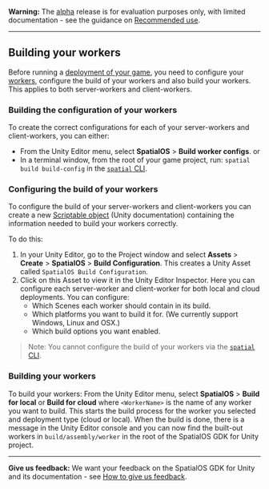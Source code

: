 **Warning:** The [alpha](https://docs.improbable.io/reference/latest/shared/release-policy#maturity-stages) release is for evaluation purposes only, with limited documentation - see the guidance on [Recommended use](../../README.md#recommended-use).

-----
## Building your workers

Before running a [deployment of your game](deploy.md), you need to configure your [workers](workers.md), configure the build of your workers and also build your workers. This applies to both server-workers and client-workers.

### Building the configuration of your workers
To create the correct configurations for each of your server-workers and client-workers, you can either:

* From the Unity Editor menu, select **SpatialOS** > **Build worker configs**.
    or
* In a terminal window, from the root of your game project, run:  `spatial build build-config` in the [`spatial` CLI](https://docs.improbable.io/reference/latest/shared/glossary#the-spatial-command-line-tool-cli).

### Configuring the build of your workers
To configure the build of your server-workers and client-workers you can create a new [Scriptable object](https://docs.unity3d.com/ScriptReference/ScriptableObject.html) (Unity documentation) containing the information needed to build your workers correctly.

To do this:
1. In your Unity Editor, go to the Project window and select  **Assets** > **Create** > **SpatialOS** > **Build Configuration**. This creates a Unity Asset called `SpatialOS Build Configuration`.
1. Click on this Asset to view it in the Unity Editor Inspector. Here you can configure each server-worker and client-worker for both local and cloud deployments. You can configure:
    * Which Scenes each worker should contain in its build.
    * Which platforms you want to build it for. (We currently support Windows, Linux and OSX.)
    * Which build options you want enabled.

[//]: # (Document the options UTY-1168)

> Note: You cannot configure the build of your workers via the  [`spatial` CLI](https://docs.improbable.io/reference/latest/shared/glossary#the-spatial-command-line-tool-cli).

### Building your workers
To build your workers:
From the Unity Editor menu, select **SpatialOS** > **Build <WorkerName> for local** or  **Build <WorkerName> for  cloud** where `<WorkerName>` is the name of any worker you want to build.
This starts the build process for the worker you selected and deployment type (cloud or local). When the build is done, there is a message in the Unity Editor console and you can now find the built-out workers in `build/assembly/worker` in the root of the SpatialOS GDK for Unity  project.

----
**Give us feedback:** We want your feedback on the SpatialOS GDK for Unity and its documentation  - see [How to give us feedback](../../README.md#give-us-feedback).

[//]: # (Document the options UTY-1168)
[//]: # (Document the options UTY-1170)
